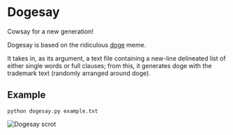 # Dogesay #

Cowsay for a new generation!

Dogesay is based on the ridiculous [doge](http://knowyourmeme.com/memes/doge)
meme.

It takes in, as its argument, a text file containing a new-line delineated
list of either single words or full clauses; from this, it generates doge with
the trademark text (randomly arranged around doge).

## Example ##

`python dogesay.py example.txt`

![Dogesay scrot](http://imgur.com/EVfaXkU)
